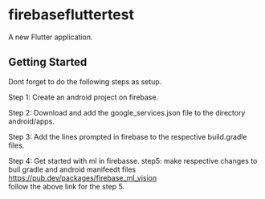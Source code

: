 # firebasefluttertest

A new Flutter application.

## Getting Started

Dont forget to do the following steps as setup.

Step 1: Create an android project on firebase.

Step 2: Download and add the google_services.json file to the directory android/apps.

Step 3: Add the lines prompted in firebase to the respective build.gradle files.

Step 4: Get started with ml in firebasse.
step5: make respective changes to buil gradle and android manifeedt files 
https://pub.dev/packages/firebase_ml_vision  
follow the above link for the step 5.
